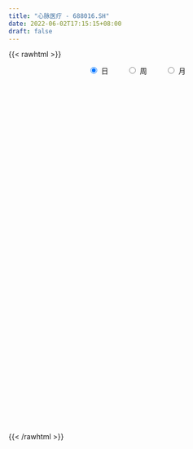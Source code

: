 ```yaml
---
title: "心脉医疗 - 688016.SH"
date: 2022-06-02T17:15:15+08:00
draft: false
---
```

{{< rawhtml >}}
    <div style="text-align: center">
        <label style="padding: 1rem;"><input style="margin-right: .5rem" type="radio" name="period" value="D" checked onclick="period_change(this)">日</label>
        <label style="padding: 1rem;"><input style="margin-right: .5rem" type="radio" name="period" value="W" onclick="period_change(this)">周</label>
        <label style="padding: 1rem;"><input style="margin-right: .5rem" type="radio" name="period" value="M" onclick="period_change(this)">月</label>
    </div>
    <div id="chart" style="height: 700px;"></div> 
    <script type="text/javascript">
        const D_v = [8760.82,4528.48,5402.95,3782.76,4784.54,5236.85,14113.38,7230.65,6962.69,7302.25,4247.15,5384.2,5511.4,6447.13,5912.61,6446.05,5943.17,5806.15,5737.81,6517.19,6249.78,4803.1,4940.03,5582.65,5761.1,6183.16,4461.94,4150.52,7284.42,9780.68,11349.94,10408.23,11178.74,7143.56,13913.09,9419.6,9902.52,12603.44,18684.34,23220.74,26606.02,14021.86,15874.11,10748.03,13997.74,10950.62,11956.73,13231.88,16168.79,13206.19,10862.53,14387.03,11099.58,15947.3,15590.33,9842.41,7682.02,13362.32,11347.35,6869.96,8339.22,5198.66,8567.74,19064.76,15232.59,8083.78,6458.83,9111.42,9089.61,9826.95,6828.49,9633.63,14352.14,12695.66,8369.38,9682.53,8811.73,9701.59,5779.4,7404.83,15614.33,22190.25,11845.61,13471.63,27013.76,15845.67,12345.89,18339.73,12344.72,9328.94,12881.01,10982.95,7200.27,8232.71,8548.94,6186.55,13188.75,11244.25,5837.94,6544.46,6258.29,7216.74,5445.68,7945.94,11556.99,8115.01,13140.55,10323.18,14399.52,19410.5,18692.55,11111.78,11075.88,11697.52,9155.74,14969.04,15772.38,9481.65,12365.91,8290.55,7384.32,7551.98,7440.71,7289.06,10730.82,7722.66,4164.69,9430.42,4921.23,8618.84,6676.59,4419.12,11017.44,5549.47,6640.16,10085.49,5671.04,8604.18,3652.8,5528.3,4327.03,3690.93,6690.1,3074.55,3038.62,6187.27,5384.95,9067.39,3958.77,5388.94,4539.79,6988.36,6818.37,4581.69,5158.86,5074.14,5655.13,16103.38,11516.85,18062.63,10608.66,7963.84,10525.46,5404.67,10103.29,8492.36,5952.75,16210.47,10048.43,9413.12,7674.71,6583.95,5481.81,6408.89,6736.61,5113.65,5112.76,7944.87,3605.15,4117.18,3620.26,4294.87,2987.15,4423.39,5941.22,15718.31,13608.52,5058.93,4341.94,5069.71,8297.16,5437.98,5805.8,4889.08,5445.48,4380.49,3612.9,4511.99,12175.19,9129.22,5952.61,9867.7,4801.21,8793.95,4364.47,5651.9,3639.12,2550.95,5042.48,5731.53,4119.04,3240.86,3948.28,4420.31,4236.91,2926.14,3120.2,4127.83,3383.62,3835.43,2721.55,3262.71,5344.03,3821.14,6818.83,5321.2,7570.76,4529.79,7068.71,8357.25,5630.69,6680.63,5123.83,6714.04,5010.93,3893.12,3307.2,3213.94,2994.87,3175.49,3744.7,4511.87,4382.75,3484.23,4438.4,3383.64,5096.85,10677.19,11846.74,10445.14]
const D_histogram = [0.0,0.142951567,-0.3668584768,-0.431806876,-0.7272679309,-0.3619155571,2.505915458,3.02861963,2.0969176539,1.3321684689,0.7212405495,-0.827371815,-1.9623038747,-2.1389958771,-2.9696390416,-3.0806973349,-3.8217251377,-2.9087273007,-1.7175600551,0.4777719785,2.8238388451,4.3206491926,4.6250428339,6.4797938749,8.7526627898,8.8593636532,9.338190562,8.7224156542,6.1763955217,6.0601067413,2.4799562106,0.8412792404,-1.5489110741,-3.3125552493,-4.6677286334,-5.6954121394,-6.01255012,-6.5898208797,-7.8541103652,-7.6479437391,-9.1025827152,-8.6855459339,-9.3023449743,-9.270428637,-9.0702773556,-8.6243109004,-8.2149797608,-6.5281884464,-6.6337765364,-5.6787196888,-4.5031505448,-4.1890607358,-3.3260975867,-3.7183866001,-2.140198829,-0.9345170502,-0.297804643,1.294228202,1.6895935525,1.8687388286,1.5164434196,1.4829631959,1.1122550701,-0.1230083636,0.4482726078,1.2210623574,1.7526662093,1.2039608267,0.6978565233,0.129798577,-0.0213060191,-0.2592051837,-1.0700447936,-0.9671961224,-0.0472398637,0.0923011984,0.0950994121,0.7712566193,1.1411137714,1.01428638,2.1472071235,1.043652318,0.1037153638,0.3951624407,2.9610987788,3.9982987347,4.3182419319,4.8531536896,4.7529890485,4.1368695083,4.1825990454,3.7933066289,3.2069301821,2.5070531536,1.8359338653,1.1085369436,0.0470665017,-1.025306423,-1.5213791747,-1.7729081087,-1.6497188125,-1.3237172581,-0.8623332479,-0.862896414,-1.2818290941,-1.354811542,-1.0942789546,-1.2102280445,-0.7600583972,0.0186099604,1.2341766957,2.0182330999,2.2302168626,2.8785634292,2.7968569738,3.7366839895,4.8473805191,5.1394689931,5.6317290473,5.5764642565,4.9627158043,4.5054357093,3.588761437,2.9919990691,3.3643291436,2.8548187641,2.2907848407,1.2389287425,0.4320473759,-0.6298897737,-1.797139507,-2.4424452566,-3.1896334609,-3.7634261389,-3.8637728284,-3.1702063704,-2.9003338304,-2.0681879276,-1.5351781914,-1.4604396609,-1.0602381747,-1.0100357383,-1.6524244336,-1.7482494749,-1.6373571822,-1.9631279065,-2.1077168077,-1.3082185,-0.6700336057,-0.1310610366,0.3324501139,0.6936134655,0.3140679505,-0.0855333125,-0.398066697,-0.825722586,-0.7543172346,-1.7333646803,-1.2912453185,-0.4029872171,-0.0886750888,-0.2090880807,-0.8128077874,-1.1645639284,-1.7935965692,-2.6104119795,-2.755872621,-3.4022015729,-3.6175584859,-3.7289653631,-3.4520016799,-2.6766135156,-2.0917907803,-1.0370982447,-0.2290305181,0.1082033631,0.1847332211,0.9441154409,1.4513597529,1.558157561,1.718158114,1.7594409097,1.5197520166,1.7493186862,1.9295997207,3.2834200985,3.6082764435,3.7224317483,3.4539299822,3.3110827259,3.5724050295,3.0511491243,1.9416965907,0.856817593,0.6935867361,0.7895329997,0.0602198015,-0.7302497917,-1.8726896598,-1.5678429616,-1.0792009935,0.3387723363,1.1836948753,2.440592615,3.1854537495,2.8393808072,2.2436746472,1.8781871359,2.2290031097,1.7206639561,1.2262358602,0.8344884507,-0.067132712,-1.0609495731,-2.1869489521,-2.6055415111,-3.1546638801,-3.3507633872,-3.5144473068,-3.1459979751,-2.8645952359,-2.8265782079,-3.0579147616,-3.067561468,-3.5651075619,-3.722240354,-3.5044216873,-3.2349876507,-2.1390414055,-0.5693330289,0.3439437271,0.764575458,1.393807788,2.1584680686,2.7045460858,3.1841296006,3.1646121727,3.0615654671,2.857363109,2.7362638543,2.8141443659,2.6960910646,2.032800923,1.523135263,0.8113634088,0.4270221776,0.2332592882,1.1232851879,2.1724177224,3.0615772852]
const D_fast = [0.0,0.1786894587,-0.4228352043,-0.5957353225,-1.0730133601,-0.7981398756,2.6961700041,3.9760290835,3.5685565209,3.1368494531,2.7062316711,0.9507763528,-0.6747316755,-1.3861726473,-2.9592255722,-3.8404581991,-5.5369172864,-5.3511012745,-4.5893240427,-2.2745490145,0.7774775633,3.3544502091,4.8151045588,8.2898040685,12.7508386808,15.0723804576,17.8857550069,19.4505840126,18.4486627606,19.8474006656,16.8872391875,15.4588820273,12.6814639443,10.0896809568,7.5675754143,5.1160388735,3.2957633629,1.0710373833,-2.1567796935,-3.8625990021,-7.592883657,-9.3472333592,-12.2896186432,-14.5753094651,-16.6427275226,-18.3528387925,-19.9972525932,-19.9425083904,-21.7065406145,-22.1711636891,-22.1213821813,-22.8545575563,-22.8231188038,-24.1450044673,-23.1018664034,-22.1298138872,-21.5675526408,-19.6519627452,-18.8341990066,-18.1878690233,-18.1610535774,-17.8237930021,-17.9164373605,-19.182452885,-18.4991037616,-17.4210484227,-16.4512780184,-16.6989931944,-17.030633367,-17.5662416691,-17.7226727699,-18.0253732304,-19.1037240387,-19.2426743981,-18.3345281053,-18.1719117436,-18.1453386769,-17.2763673149,-16.62123172,-16.4944875163,-14.8247649919,-15.6674067179,-16.5814148312,-16.1911771442,-12.8849661113,-10.8481914718,-9.4486877916,-7.7004876115,-6.6124049904,-6.1943071536,-5.1029278551,-4.5438936144,-4.3285375156,-4.4016512558,-4.6137870777,-5.0640497636,-6.11375358,-7.4424531104,-8.3188706558,-9.0136266169,-9.3028670239,-9.3077947841,-9.0619940858,-9.2782813554,-10.0176713091,-10.4293566424,-10.4423937937,-10.8608998947,-10.6007448467,-9.817423999,-8.2933130898,-7.0046984106,-6.2351604322,-4.8671730083,-4.2496652203,-2.3756672072,-0.0531255479,1.5238301744,3.4240224904,4.7628737637,5.3898042626,6.058883095,6.0393991819,6.1906365813,7.4040489417,7.6082432532,7.6169055399,6.8747816274,6.1759121047,4.9565025117,3.3399679017,2.0840508379,0.5394542685,-0.9751949443,-2.041484841,-2.1404699755,-2.5956808931,-2.2805819723,-2.1313667839,-2.4217381687,-2.286596226,-2.4889027242,-3.544397528,-4.077284938,-4.3757319409,-5.1922846418,-5.8638027449,-5.3913590622,-4.9206825693,-4.4144752593,-3.8678515804,-3.3332848624,-3.6343133898,-4.0552979809,-4.4673480396,-5.1014345752,-5.2186085324,-6.6309971481,-6.511689116,-5.7241778189,-5.4320344628,-5.6047194748,-6.4116411284,-7.0545382515,-8.1319700346,-9.6013884397,-10.4358172365,-11.9326965817,-13.0524431161,-14.0960913341,-14.6821280709,-14.5758932855,-14.5140182453,-13.7186002708,-12.9677901737,-12.6035054518,-12.4807922885,-11.4853812085,-10.6152969583,-10.1189597599,-9.5294196784,-9.0482766553,-8.9080275442,-8.2411312031,-7.5784502384,-5.403774836,-4.1768493801,-3.1320861383,-2.5371054088,-1.8521819836,-0.6977584227,-0.4562270468,-1.0802554327,-1.9509300321,-1.9407642051,-1.6474346915,-2.3616929394,-3.3347249804,-4.9453372635,-5.0324513057,-4.813609586,-3.3109431721,-2.1700969142,-0.3030510209,1.2381735511,1.6019458106,1.5671583123,1.6712175851,2.5792843363,2.5011111717,2.3132420408,2.130116744,1.2117124033,-0.0473418511,-1.7200784681,-2.7900564049,-4.1278447438,-5.1616350978,-6.2039308441,-6.6219810061,-7.056727076,-7.7253545999,-8.7211698441,-9.4977069175,-10.8865299018,-11.9742227824,-12.6325095375,-13.1718224136,-12.6106365198,-11.1832614004,-10.1839987126,-9.5722231172,-8.5945388403,-7.2902615425,-6.0680470038,-4.7924310889,-4.0207954736,-3.3584508124,-2.8483123933,-2.2853456845,-1.5039290814,-0.9479596165,-1.1030495273,-1.2319313717,-1.7408623737,-2.0184480604,-2.1538961277,-0.9830489312,0.6091880341,2.2637419181]
const D_slow = [0.0,0.0357378917,-0.0559767275,-0.1639284465,-0.3457454292,-0.4362243185,0.190254546,0.9474094535,1.471638867,1.8046809842,1.9849911216,1.7781481678,1.2875721992,0.7528232299,0.0104134695,-0.7597608642,-1.7151921487,-2.4423739738,-2.8717639876,-2.752320993,-2.0463612817,-0.9661989836,0.1900617249,1.8100101936,3.9981758911,6.2130168044,8.5475644449,10.7281683584,12.2722672389,13.7872939242,14.4072829769,14.617602787,14.2303750184,13.4022362061,12.2353040477,10.8114510129,9.3083134829,7.660858263,5.6973306717,3.7853447369,1.5096990581,-0.6616874253,-2.9872736689,-5.3048808282,-7.5724501671,-9.7285278921,-11.7822728324,-13.414319944,-15.0727640781,-16.4924440003,-17.6182316365,-18.6654968204,-19.4970212171,-20.4266178671,-20.9616675744,-21.195296837,-21.2697479977,-20.9461909472,-20.5237925591,-20.0566078519,-19.677496997,-19.306756198,-19.0286924305,-19.0594445214,-18.9473763695,-18.6421107801,-18.2039442278,-17.9029540211,-17.7284898903,-17.696040246,-17.7013667508,-17.7661680467,-18.0336792451,-18.2754782757,-18.2872882416,-18.264212942,-18.240438089,-18.0476239342,-17.7623454913,-17.5087738963,-16.9719721154,-16.7110590359,-16.685130195,-16.5863395848,-15.8460648901,-14.8464902065,-13.7669297235,-12.5536413011,-11.365394039,-10.3311766619,-9.2855269005,-8.3372002433,-7.5354676978,-6.9087044094,-6.449720943,-6.1725867071,-6.1608200817,-6.4171466875,-6.7974914811,-7.2407185083,-7.6531482114,-7.9840775259,-8.1996608379,-8.4153849414,-8.7358422149,-9.0745451004,-9.3481148391,-9.6506718502,-9.8406864495,-9.8360339594,-9.5274897855,-9.0229315105,-8.4653772949,-7.7457364375,-7.0465221941,-6.1123511967,-4.9005060669,-3.6156388187,-2.2077065569,-0.8135904927,0.4270884583,1.5534473857,2.4506377449,3.1986375122,4.0397197981,4.7534244891,5.3261206993,5.6358528849,5.7438647289,5.5863922854,5.1371074087,4.5264960945,3.7290877293,2.7882311946,1.8222879875,1.0297363949,0.3046529373,-0.2123940446,-0.5961885925,-0.9612985077,-1.2263580514,-1.4788669859,-1.8919730944,-2.3290354631,-2.7383747586,-3.2291567353,-3.7560859372,-4.0831405622,-4.2506489636,-4.2834142228,-4.2003016943,-4.0268983279,-3.9483813403,-3.9697646684,-4.0692813426,-4.2757119892,-4.4642912978,-4.8976324679,-5.2204437975,-5.3211906018,-5.343359374,-5.3956313941,-5.598833341,-5.8899743231,-6.3383734654,-6.9909764603,-7.6799446155,-8.5304950087,-9.4348846302,-10.367125971,-11.230126391,-11.8992797699,-12.422227465,-12.6815020261,-12.7387596556,-12.7117088149,-12.6655255096,-12.4294966494,-12.0666567112,-11.6771173209,-11.2475777924,-10.807717565,-10.4277795608,-9.9904498893,-9.5080499591,-8.6871949345,-7.7851258236,-6.8545178866,-5.991035391,-5.1632647095,-4.2701634522,-3.5073761711,-3.0219520234,-2.8077476252,-2.6343509411,-2.4369676912,-2.4219127409,-2.6044751888,-3.0726476037,-3.4646083441,-3.7344085925,-3.6497155084,-3.3537917896,-2.7436436358,-1.9472801985,-1.2374349966,-0.6765163349,-0.2069695509,0.3502812266,0.7804472156,1.0870061806,1.2956282933,1.2788451153,1.013607722,0.466870484,-0.1845148938,-0.9731808638,-1.8108717106,-2.6894835373,-3.4759830311,-4.1921318401,-4.898776392,-5.6632550824,-6.4301454494,-7.3214223399,-8.2519824284,-9.1280878502,-9.9368347629,-10.4715951143,-10.6139283715,-10.5279424397,-10.3367985752,-9.9883466282,-9.4487296111,-8.7725930896,-7.9765606895,-7.1854076463,-6.4200162795,-5.7056755023,-5.0216095387,-4.3180734473,-3.6440506811,-3.1358504503,-2.7550666346,-2.5522257824,-2.445470238,-2.387155416,-2.106334119,-1.5632296884,-0.7978353671]
const D_data = [['2021-05-24', 360.01, 373.75, 345.21, 376.33],['2021-05-25', 370.8, 375.99, 368.07, 376.75],['2021-05-26', 375.94, 366.72, 359.23, 375.94],['2021-05-27', 368.72, 370.4, 361.61, 373.82],['2021-05-28', 370.08, 366.03, 360.56, 376.7],['2021-05-31', 366.03, 374.01, 365.3, 376.5],['2021-06-01', 375.99, 415.0, 374.0, 420.39],['2021-06-02', 418.0, 397.11, 396.0, 418.0],['2021-06-03', 396.34, 380.0, 375.0, 399.46],['2021-06-04', 380.0, 379.1, 377.0, 387.45],['2021-06-07', 383.55, 378.39, 367.98, 383.8],['2021-06-08', 378.0, 361.0, 354.02, 379.89],['2021-06-09', 360.0, 358.0, 352.2, 363.33],['2021-06-10', 359.33, 364.95, 350.0, 366.03],['2021-06-11', 364.0, 352.02, 351.18, 366.85],['2021-06-15', 351.01, 356.0, 344.3, 364.36],['2021-06-16', 353.61, 342.84, 340.8, 359.99],['2021-06-17', 342.68, 361.04, 341.0, 364.88],['2021-06-18', 361.54, 368.0, 357.01, 383.01],['2021-06-21', 364.01, 388.88, 363.39, 392.25],['2021-06-22', 385.6, 404.08, 385.6, 408.3],['2021-06-23', 404.59, 406.52, 400.07, 418.02],['2021-06-24', 407.51, 400.0, 393.03, 414.98],['2021-06-25', 399.75, 429.9, 399.75, 433.33],['2021-06-28', 423.9, 452.88, 423.83, 456.01],['2021-06-29', 452.88, 439.99, 435.01, 454.34],['2021-06-30', 446.79, 454.61, 435.0, 458.77],['2021-07-01', 458.88, 449.15, 447.0, 468.2],['2021-07-02', 442.0, 424.0, 422.79, 450.89],['2021-07-05', 423.11, 454.01, 423.11, 480.0],['2021-07-06', 453.1, 406.0, 397.5, 458.0],['2021-07-07', 406.0, 419.58, 403.01, 432.67],['2021-07-08', 416.01, 401.0, 395.04, 432.18],['2021-07-09', 398.14, 397.6, 390.03, 408.88],['2021-07-12', 396.0, 392.88, 384.7, 408.32],['2021-07-13', 395.15, 388.0, 382.03, 406.68],['2021-07-14', 388.0, 389.99, 381.32, 397.01],['2021-07-15', 388.88, 380.45, 373.3, 389.99],['2021-07-16', 381.0, 361.99, 348.0, 384.0],['2021-07-19', 351.75, 372.0, 335.88, 375.0],['2021-07-20', 369.0, 341.44, 330.75, 369.0],['2021-07-21', 335.0, 355.0, 334.5, 362.8],['2021-07-22', 354.62, 334.01, 329.0, 356.0],['2021-07-23', 332.13, 332.5, 330.15, 340.97],['2021-07-26', 331.29, 326.95, 313.01, 342.0],['2021-07-27', 325.62, 323.44, 323.22, 340.85],['2021-07-28', 322.51, 317.0, 303.66, 328.77],['2021-07-29', 328.0, 330.98, 313.5, 335.0],['2021-07-30', 327.6, 305.48, 296.99, 327.6],['2021-08-02', 302.87, 313.88, 302.87, 318.39],['2021-08-03', 312.1, 315.9, 299.65, 322.03],['2021-08-04', 313.83, 303.06, 302.0, 318.96],['2021-08-05', 300.0, 307.39, 296.0, 313.0],['2021-08-06', 305.12, 287.25, 284.0, 307.54],['2021-08-09', 287.52, 309.86, 285.55, 312.5],['2021-08-10', 310.0, 308.5, 298.0, 314.64],['2021-08-11', 308.51, 302.84, 301.18, 312.0],['2021-08-12', 305.0, 318.25, 302.85, 322.55],['2021-08-13', 315.01, 306.88, 301.19, 321.0],['2021-08-16', 306.88, 304.26, 300.5, 311.97],['2021-08-17', 303.5, 295.65, 293.23, 310.99],['2021-08-18', 297.19, 297.02, 295.02, 304.98],['2021-08-19', 297.7, 290.0, 286.6, 299.88],['2021-08-20', 286.0, 272.48, 266.66, 288.0],['2021-08-23', 271.02, 290.74, 270.0, 294.88],['2021-08-24', 291.52, 294.9, 285.02, 300.99],['2021-08-25', 299.0, 293.98, 287.01, 299.54],['2021-08-26', 296.12, 279.0, 277.88, 299.47],['2021-08-27', 280.56, 274.89, 272.2, 289.29],['2021-08-30', 274.47, 269.0, 266.64, 281.8],['2021-08-31', 269.54, 269.79, 266.0, 274.98],['2021-09-01', 268.0, 265.0, 257.0, 269.2],['2021-09-02', 262.34, 251.88, 250.02, 268.0],['2021-09-03', 254.02, 258.0, 250.94, 265.99],['2021-09-06', 263.26, 268.0, 253.05, 271.5],['2021-09-07', 268.0, 258.5, 256.42, 268.55],['2021-09-08', 258.84, 254.64, 253.23, 263.99],['2021-09-09', 253.78, 262.68, 252.0, 268.8],['2021-09-10', 263.84, 259.89, 255.15, 264.0],['2021-09-13', 260.89, 252.67, 252.27, 263.0],['2021-09-14', 252.67, 270.0, 252.67, 273.8],['2021-09-15', 269.39, 240.92, 240.2, 269.39],['2021-09-16', 242.0, 235.5, 233.7, 242.3],['2021-09-17', 235.5, 247.0, 233.95, 251.8],['2021-09-22', 253.0, 282.3, 253.0, 287.0],['2021-09-23', 285.57, 273.52, 267.0, 286.9],['2021-09-24', 273.51, 269.51, 263.5, 273.52],['2021-09-27', 269.51, 276.33, 267.01, 282.0],['2021-09-28', 276.95, 271.7, 265.3, 278.71],['2021-09-29', 271.0, 265.31, 262.01, 273.99],['2021-09-30', 262.98, 274.0, 262.98, 282.63],['2021-10-08', 280.01, 269.56, 268.73, 280.01],['2021-10-11', 270.99, 266.12, 265.6, 274.88],['2021-10-12', 265.0, 262.47, 262.05, 273.83],['2021-10-13', 265.18, 259.9, 253.46, 265.18],['2021-10-14', 259.95, 255.68, 252.52, 262.26],['2021-10-15', 255.0, 246.22, 240.58, 259.49],['2021-10-18', 244.03, 239.0, 235.68, 247.2],['2021-10-19', 239.0, 240.0, 237.01, 243.59],['2021-10-20', 240.02, 238.71, 236.27, 246.64],['2021-10-21', 240.98, 240.62, 238.02, 243.5],['2021-10-22', 240.01, 242.07, 240.01, 246.66],['2021-10-25', 241.26, 243.87, 237.47, 245.65],['2021-10-26', 242.48, 237.45, 236.0, 244.79],['2021-10-27', 239.95, 228.98, 224.26, 239.95],['2021-10-28', 226.01, 229.65, 226.01, 238.32],['2021-10-29', 236.0, 232.04, 225.0, 238.94],['2021-11-01', 232.11, 225.43, 222.26, 234.58],['2021-11-02', 226.88, 231.25, 221.54, 239.3],['2021-11-03', 232.0, 237.0, 224.18, 237.98],['2021-11-04', 236.76, 247.01, 236.03, 255.89],['2021-11-05', 247.02, 247.01, 242.61, 249.88],['2021-11-08', 246.0, 243.0, 237.26, 248.02],['2021-11-09', 243.2, 251.7, 240.23, 254.38],['2021-11-10', 252.26, 245.31, 242.1, 253.52],['2021-11-11', 245.31, 262.13, 243.77, 265.0],['2021-11-12', 261.0, 272.5, 258.88, 275.87],['2021-11-15', 272.9, 269.45, 266.5, 274.7],['2021-11-16', 269.45, 278.0, 266.0, 282.99],['2021-11-17', 276.97, 276.61, 273.18, 282.96],['2021-11-18', 275.0, 272.0, 263.1, 277.3],['2021-11-19', 269.95, 275.0, 269.9, 280.96],['2021-11-22', 274.01, 269.05, 266.27, 275.5],['2021-11-23', 267.18, 272.0, 266.61, 278.0],['2021-11-24', 271.96, 286.61, 271.25, 292.0],['2021-11-25', 286.6, 278.31, 277.3, 290.85],['2021-11-26', 279.98, 277.5, 275.01, 284.0],['2021-11-29', 277.28, 269.2, 265.16, 278.9],['2021-11-30', 270.86, 268.71, 266.06, 272.88],['2021-12-01', 269.71, 261.17, 261.06, 269.71],['2021-12-02', 262.1, 253.59, 253.03, 263.62],['2021-12-03', 254.95, 254.2, 251.79, 258.42],['2021-12-06', 252.02, 247.47, 243.5, 255.5],['2021-12-07', 248.23, 243.73, 241.96, 250.97],['2021-12-08', 244.4, 245.1, 240.0, 246.99],['2021-12-09', 245.11, 254.04, 245.0, 256.0],['2021-12-10', 252.01, 249.0, 248.53, 257.0],['2021-12-13', 250.69, 257.05, 248.81, 261.66],['2021-12-14', 257.1, 255.5, 254.11, 259.8],['2021-12-15', 254.66, 250.09, 249.02, 257.51],['2021-12-16', 249.56, 254.29, 248.61, 254.47],['2021-12-17', 256.0, 250.1, 249.04, 256.2],['2021-12-20', 250.0, 238.5, 237.01, 253.76],['2021-12-21', 239.4, 241.68, 237.06, 242.8],['2021-12-22', 241.6, 242.59, 241.37, 245.65],['2021-12-23', 242.55, 234.66, 232.6, 243.95],['2021-12-24', 235.5, 233.52, 230.13, 237.97],['2021-12-27', 231.0, 245.2, 231.0, 250.5],['2021-12-28', 248.11, 245.69, 244.02, 252.78],['2021-12-29', 245.34, 246.71, 243.43, 252.0],['2021-12-30', 248.46, 247.96, 242.68, 248.5],['2021-12-31', 247.52, 248.74, 244.65, 249.9],['2022-01-04', 249.89, 239.24, 236.21, 249.89],['2022-01-05', 239.49, 236.4, 234.56, 240.49],['2022-01-06', 236.53, 234.79, 230.33, 237.5],['2022-01-07', 235.99, 230.25, 229.05, 237.01],['2022-01-10', 230.18, 234.28, 222.5, 235.08],['2022-01-11', 233.15, 216.98, 212.5, 234.0],['2022-01-12', 220.88, 231.4, 220.0, 233.3],['2022-01-13', 229.27, 239.17, 229.27, 248.99],['2022-01-14', 243.0, 234.28, 230.11, 243.0],['2022-01-17', 235.0, 228.47, 226.6, 236.41],['2022-01-18', 230.0, 219.25, 218.02, 230.79],['2022-01-19', 217.99, 218.2, 217.31, 221.99],['2022-01-20', 217.89, 210.0, 209.51, 218.98],['2022-01-21', 211.0, 201.0, 200.0, 211.01],['2022-01-24', 201.98, 203.6, 197.89, 206.38],['2022-01-25', 204.21, 191.54, 190.58, 205.57],['2022-01-26', 194.0, 190.5, 186.3, 194.85],['2022-01-27', 190.5, 186.55, 186.37, 194.98],['2022-01-28', 192.0, 187.44, 186.09, 192.88],['2022-02-07', 190.01, 192.43, 188.88, 197.0],['2022-02-08', 191.56, 190.08, 187.02, 195.0],['2022-02-09', 190.5, 197.37, 188.68, 197.5],['2022-02-10', 197.28, 197.01, 192.32, 198.47],['2022-02-11', 195.01, 192.35, 190.21, 196.43],['2022-02-14', 190.06, 188.51, 187.0, 192.59],['2022-02-15', 188.45, 198.0, 186.44, 201.52],['2022-02-16', 198.66, 197.49, 194.74, 198.88],['2022-02-17', 198.78, 193.65, 193.44, 198.78],['2022-02-18', 190.69, 194.72, 190.69, 196.15],['2022-02-21', 195.9, 193.6, 192.16, 196.98],['2022-02-22', 192.98, 189.34, 188.02, 192.98],['2022-02-23', 189.54, 195.05, 189.01, 195.71],['2022-02-24', 195.0, 195.63, 192.28, 198.98],['2022-02-25', 199.0, 215.3, 199.0, 218.02],['2022-02-28', 215.48, 208.55, 206.94, 218.8],['2022-03-01', 209.71, 209.0, 207.0, 211.99],['2022-03-02', 208.47, 205.75, 201.35, 208.47],['2022-03-03', 206.0, 208.13, 205.75, 209.9],['2022-03-04', 207.95, 215.61, 201.5, 218.0],['2022-03-07', 216.0, 207.2, 206.0, 216.0],['2022-03-08', 208.85, 196.94, 196.25, 208.92],['2022-03-09', 197.06, 192.0, 186.51, 199.31],['2022-03-10', 198.44, 200.4, 197.99, 203.39],['2022-03-11', 196.61, 203.7, 195.0, 204.55],['2022-03-14', 203.48, 191.63, 191.63, 203.51],['2022-03-15', 190.0, 186.11, 186.11, 192.65],['2022-03-16', 187.0, 175.0, 165.98, 191.76],['2022-03-17', 176.99, 189.02, 176.98, 194.99],['2022-03-18', 189.02, 191.9, 186.63, 192.77],['2022-03-21', 191.0, 207.9, 190.85, 208.6],['2022-03-22', 207.04, 206.97, 203.0, 210.95],['2022-03-23', 205.99, 218.86, 202.41, 221.99],['2022-03-24', 218.0, 219.8, 214.55, 220.99],['2022-03-25', 221.99, 209.4, 209.31, 221.99],['2022-03-28', 209.26, 205.62, 205.02, 210.66],['2022-03-29', 205.84, 207.49, 203.68, 212.59],['2022-03-30', 208.0, 218.09, 208.0, 219.9],['2022-03-31', 218.1, 208.56, 206.0, 219.88],['2022-04-01', 207.06, 207.33, 202.12, 210.0],['2022-04-06', 207.0, 207.21, 202.23, 208.0],['2022-04-07', 206.4, 197.8, 197.0, 208.85],['2022-04-08', 198.39, 191.21, 190.09, 200.96],['2022-04-11', 191.15, 182.6, 181.0, 191.15],['2022-04-12', 181.24, 185.37, 179.0, 185.9],['2022-04-13', 183.3, 178.71, 178.71, 184.95],['2022-04-14', 179.7, 178.3, 176.04, 182.74],['2022-04-15', 177.0, 174.65, 172.5, 178.3],['2022-04-18', 175.99, 178.76, 171.01, 181.56],['2022-04-19', 178.5, 176.47, 175.02, 181.48],['2022-04-20', 175.01, 171.35, 170.5, 178.0],['2022-04-21', 170.0, 164.33, 164.03, 173.8],['2022-04-22', 164.33, 163.13, 161.5, 167.32],['2022-04-25', 159.0, 151.99, 150.2, 161.0],['2022-04-26', 151.69, 150.44, 149.02, 157.11],['2022-04-27', 151.0, 151.16, 142.5, 151.98],['2022-04-28', 151.48, 149.06, 145.96, 151.78],['2022-04-29', 147.66, 159.51, 147.66, 161.0],['2022-05-05', 163.0, 170.09, 162.01, 173.35],['2022-05-06', 165.21, 167.0, 163.0, 171.39],['2022-05-09', 167.89, 163.4, 161.03, 170.0],['2022-05-10', 162.0, 168.28, 160.06, 170.99],['2022-05-11', 167.44, 173.8, 166.56, 179.7],['2022-05-12', 173.02, 175.27, 173.02, 179.79],['2022-05-13', 177.09, 178.39, 174.0, 179.8],['2022-05-16', 179.84, 174.85, 174.62, 180.69],['2022-05-17', 175.0, 175.0, 171.5, 176.28],['2022-05-18', 174.74, 174.41, 173.33, 178.98],['2022-05-19', 170.0, 176.05, 169.81, 176.41],['2022-05-20', 175.73, 179.99, 175.73, 183.58],['2022-05-23', 179.23, 179.07, 177.2, 181.99],['2022-05-24', 178.2, 171.53, 171.4, 180.65],['2022-05-25', 171.54, 171.28, 170.09, 173.86],['2022-05-26', 171.28, 165.99, 165.12, 171.28],['2022-05-27', 167.5, 167.26, 166.68, 170.4],['2022-05-30', 166.55, 168.0, 161.36, 169.0],['2022-05-31', 166.45, 183.7, 166.45, 184.45],['2022-06-01', 183.77, 192.02, 182.53, 194.0],['2022-06-02', 190.5, 197.21, 187.38, 200.79]]
const W_v = [327978.74,285604.55,205781.64,110446.79,85366.52,88815.82,92538.25,40185.16,46474.55,43409.79,9265.39,23025.92,58651.77,73695.54,46054.75,38651.21,34853.62,44441.68,19811.01,22165.26,30858.52,30217.94,37169.85,20883.69,30008.24,51701.81,45503.7,49616.75,38958.44,54756.34,41168.8,28564.71,27303.7,23434.78,16242.31,15913.6,18459.74,18773.83,14384.98,37352.26,23537.0,34863.75,41203.8,35258.7,25592.68,23221.09,26939.34,22123.11,42876.31,42338.61,53551.19,47169.01,51982.02,44480.71,28073.53,28196.43,31246.06,27725.87,26752.41,33277.64,33059.82,18821.07,7246.4,36486.33,38323.79,27425.78,55385.96,38836.84,23846.05,48881.89,32143.03,36791.14,44875.52,23196.37,22948.27,50820.39,49872.19,28269.32,33529.42,33536.06,17607.73,23495.42,35663.75,33428.61,28104.05,16884.72,16194.66,22640.1,19587.9,22597.23,58882.17,44054.57,12235.57,25147.16,30679.07,27259.55,40845.82,27502.49,23933.18,28092.75,27841.14,49861.15,64522.99,90470.76,66305.76,65502.63,57824.43,48040.34,47976.23,53336.87,42344.63,70526.65,55205.32,52894.4,10982.95,43357.22,37101.68,46204.17,73937.53,62670.56,45074.41,37347.94,34066.2,38963.6,25803.24,24375.49,29943.25,21633.06,61946.65,42489.62,49299.48,30324.91,24400.22,33364.94,36376.26,25958.83,35381.91,33479.23,21083.12,11609.45,17794.7,18984.86,31309.29,13987.94,27422.55,16436.2,20200.89,38065.92]
const W_histogram = [0.0,2.4965470085,2.5807710522,2.0750766014,0.2998854209,-0.1524159338,-0.3309621908,-0.8472858198,-1.2719081338,-1.7179182928,-2.3370236209,-2.3127209156,-1.4293162892,-1.3887514618,-1.6310018692,-1.1629877258,-0.8792210722,-0.7850737271,-0.992249744,-0.9692870177,-0.7002404197,-0.0463157968,0.6027940255,0.9524704801,1.4002911968,2.8944697581,3.4107060531,4.028370806,3.7758775323,4.6220919746,3.777182993,3.5793777882,2.6183217127,0.9533385228,0.4460107596,-0.1410485817,0.0462675287,0.2642131802,0.5448509357,1.8354506497,3.5193957644,5.8998647577,6.2320908223,7.9624249309,8.1697951709,8.5175770928,10.3988442598,13.3078503516,13.5115646231,14.2296669438,9.9376967703,6.0244563549,4.6466250714,2.157548217,-0.5406256461,-3.410339231,-4.2918583356,-5.3307329278,-7.6154375156,-7.4812694098,-8.5306787544,-7.8428270281,-6.7837182492,-5.3200968646,-6.1883324107,-5.7992298509,-7.3619042708,-8.1729781289,-7.8525697504,-9.1384501646,-8.3434547232,-8.2394691511,-5.2022867996,-3.3853524092,-2.5579845781,-1.3647643923,2.1170714008,5.6813459343,5.2384432449,4.3367247885,4.0603931443,2.938105051,1.1903047017,0.90774249,-1.6824398329,-2.403172349,-2.1373778747,-0.805374791,-0.0390317155,0.6690017047,3.8998637846,5.2535023654,4.7177195173,4.6404538042,6.4752310991,7.4223427947,8.3234283898,6.5671793416,5.9704505712,9.0486674135,9.9214424066,8.0352617854,3.9126232693,-1.014021762,-6.026398837,-10.2550613604,-11.3313231975,-13.797543931,-14.6251050081,-15.5805511785,-15.3320602266,-15.2502713213,-12.9833517868,-10.5860729916,-8.7785207894,-8.6214984855,-8.2629166069,-8.1532135511,-6.591229317,-3.5144806021,-1.1087529872,0.7528064576,0.5274942888,0.1598801071,0.1240316064,-0.8305723446,-0.2796977443,-0.9647520704,-0.9491783696,-2.8741546616,-4.6494845459,-5.0486438685,-4.714911538,-2.7664458228,-1.1953170531,-0.7201844194,-0.9482467795,0.2669160632,1.0734436224,0.6824822232,-0.4681825003,-1.7119866953,-2.4409051271,-2.0943144674,-0.8381221452,0.2994745211,0.3879133453,2.536978009]
const W_fast = [0.0,3.1206837607,3.8501005674,3.863175267,2.1629554417,1.6725501035,1.4112632989,0.6831182149,-0.0594811325,-0.9349708648,-2.1383320981,-2.6922096217,-2.1661340676,-2.4727571056,-3.1227579803,-2.9454907684,-2.8815293828,-2.9836504695,-3.4388889224,-3.6582479505,-3.5642614574,-2.9219157838,-2.1221074551,-1.5343133804,-0.7364198646,1.4813761363,2.8502889446,4.475046399,5.1665225083,7.1682599443,7.267646711,7.9646859531,7.6582103058,6.2315617467,5.8357366734,5.2134151866,5.4122981792,5.6962971257,6.1131476152,7.8626099916,10.4264040473,14.2818392301,16.1720880002,19.8930283415,22.1428473743,24.6200235694,29.1010018013,35.336970481,38.9185759083,43.194094965,41.3865489841,38.9794226574,38.7632476418,36.8135578416,33.9802275669,30.2579291743,28.3034454858,25.9318876617,21.743323695,20.0071744483,16.8250954151,15.5522403844,14.9154196009,15.0490167695,12.6336981206,11.5729932178,8.1698427301,5.3155243398,3.6727902807,0.1022973253,-1.1885709141,-3.1444526297,-1.4078419781,-0.43724569,-0.2493740035,0.6026550843,4.6137587276,9.5983697447,10.4650778664,10.6475406072,11.386307249,10.9985454185,9.5483212446,9.4926946554,6.4819023743,5.1603767709,4.8918267766,6.0224861625,6.7790713091,7.6543551555,11.8601831816,14.5271973538,15.1708443849,16.2536921229,19.7072771925,22.5099745868,25.4919172793,25.3774630666,26.273346939,31.6137306346,34.9668662294,35.0895010546,31.9450183557,26.7648678839,20.2458910997,13.4534632362,9.5443705997,3.6287638834,-0.8550734457,-5.7056574107,-9.2901815154,-13.0209604405,-13.9998788526,-14.2491183054,-14.6361963005,-16.634548618,-18.3416958911,-20.2702962231,-20.3561193183,-18.1579907539,-16.0294513858,-13.9796903266,-14.0731289232,-14.4007730781,-14.4056136772,-15.5678607144,-15.0869105502,-16.0131528939,-16.2348737855,-18.8783887428,-21.8160897637,-23.4774100533,-24.3224056073,-23.0655513478,-21.7932518414,-21.4981653125,-21.9632893675,-20.681397509,-19.6065090443,-19.8268498876,-21.0945602362,-22.766361105,-24.1055058186,-24.2824937758,-23.2358319898,-22.0233666933,-21.8379495328,-19.0546403668]
const W_slow = [0.0,0.6241367521,1.2693295152,1.7880986655,1.8630700208,1.8249660373,1.7422254896,1.5304040347,1.2124270012,0.782947428,0.1986915228,-0.3794887061,-0.7368177784,-1.0840056438,-1.4917561111,-1.7825030426,-2.0023083106,-2.1985767424,-2.4466391784,-2.6889609328,-2.8640210378,-2.875599987,-2.7249014806,-2.4867838606,-2.1367110614,-1.4130936218,-0.5604171085,0.446675593,1.390644976,2.5461679697,3.4904637179,4.385308165,5.0398885931,5.2782232238,5.3897259137,5.3544637683,5.3660306505,5.4320839455,5.5682966795,6.0271593419,6.907008283,8.3819744724,9.939997178,11.9306034107,13.9730522034,16.1024464766,18.7021575416,22.0291201294,25.4070112852,28.9644280212,31.4488522138,32.9549663025,34.1166225703,34.6560096246,34.5208532131,33.6682684053,32.5953038214,31.2626205895,29.3587612106,27.4884438581,25.3557741695,23.3950674125,21.6991378502,20.369113634,18.8220305314,17.3722230686,15.5317470009,13.4885024687,11.5253600311,9.24074749,7.1548838091,5.0950165214,3.7944448215,2.9481067192,2.3086105746,1.9674194766,2.4966873268,3.9170238104,5.2266346216,6.3108158187,7.3259141048,8.0604403675,8.3580165429,8.5849521654,8.1643422072,7.56354912,7.0292046513,6.8278609535,6.8181030246,6.9853534508,7.960319397,9.2736949883,10.4531248676,11.6132383187,13.2320460935,15.0876317921,17.1684888896,18.810283725,20.3028963678,22.5650632211,25.0454238228,27.0542392692,28.0323950865,27.778889646,26.2722899367,23.7085245966,20.8756937972,17.4263078145,13.7700315624,9.8748937678,6.0418787112,2.2293108808,-1.0165270659,-3.6630453138,-5.8576755111,-8.0130501325,-10.0787792842,-12.117082672,-13.7648900013,-14.6435101518,-14.9206983986,-14.7324967842,-14.600623212,-14.5606531852,-14.5296452836,-14.7372883698,-14.8072128058,-15.0484008234,-15.2856954158,-16.0042340812,-17.1666052177,-18.4287661849,-19.6074940693,-20.299105525,-20.5979347883,-20.7779808932,-21.015042588,-20.9483135722,-20.6799526666,-20.5093321108,-20.6263777359,-21.0543744097,-21.6646006915,-22.1881793084,-22.3977098447,-22.3228412144,-22.2258628781,-21.5916183758]
const W_data = [['2019-07-26', 142.0, 145.65, 101.0, 219.03],['2019-08-02', 148.8, 184.77, 147.0, 199.33],['2019-08-09', 183.02, 163.71, 160.0, 192.2],['2019-08-16', 163.62, 157.26, 149.58, 165.0],['2019-08-23', 157.0, 136.37, 135.35, 158.35],['2019-08-30', 135.25, 147.23, 135.25, 149.6],['2019-09-06', 147.0, 149.01, 144.58, 160.83],['2019-09-12', 149.02, 142.65, 142.02, 153.4],['2019-09-20', 142.0, 140.59, 138.36, 149.78],['2019-09-27', 140.5, 136.9, 135.38, 146.86],['2019-09-30', 136.9, 130.28, 128.0, 136.98],['2019-10-11', 130.13, 134.85, 128.3, 137.9],['2019-10-18', 135.02, 146.5, 132.36, 150.35],['2019-10-25', 146.0, 137.18, 137.18, 152.3],['2019-11-01', 138.02, 131.69, 128.65, 143.7],['2019-11-08', 132.23, 139.85, 132.23, 142.8],['2019-11-15', 139.0, 138.49, 131.38, 140.8],['2019-11-22', 139.43, 136.17, 134.0, 146.0],['2019-11-29', 136.0, 131.04, 130.57, 136.25],['2019-12-06', 131.05, 132.27, 126.88, 133.45],['2019-12-13', 132.99, 135.08, 132.05, 142.49],['2019-12-20', 135.6, 141.7, 135.4, 143.1],['2019-12-27', 141.6, 145.0, 139.6, 149.98],['2020-01-03', 144.9, 144.21, 139.73, 148.95],['2020-01-10', 143.48, 148.22, 142.1, 149.87],['2020-01-17', 147.9, 168.08, 146.73, 172.72],['2020-01-23', 165.0, 163.67, 153.01, 175.0],['2020-02-07', 146.0, 171.0, 134.0, 174.68],['2020-02-14', 173.0, 164.35, 160.88, 178.0],['2020-02-21', 162.35, 183.39, 162.35, 187.6],['2020-02-28', 182.01, 166.0, 162.13, 187.98],['2020-03-06', 166.28, 174.8, 166.28, 179.98],['2020-03-13', 171.9, 165.25, 148.1, 173.89],['2020-03-20', 168.76, 151.47, 144.44, 171.5],['2020-03-27', 149.99, 161.41, 146.31, 162.98],['2020-04-03', 157.7, 158.33, 150.29, 160.99],['2020-04-10', 161.0, 167.68, 154.95, 171.8],['2020-04-17', 166.99, 170.06, 165.01, 176.4],['2020-04-24', 170.02, 173.31, 167.23, 179.58],['2020-04-30', 188.99, 192.02, 180.6, 202.99],['2020-05-08', 191.1, 208.1, 191.1, 218.8],['2020-05-15', 208.0, 232.74, 204.18, 239.05],['2020-05-22', 233.22, 220.61, 213.09, 242.48],['2020-05-29', 220.5, 251.0, 218.01, 262.91],['2020-06-05', 253.8, 245.5, 243.01, 264.12],['2020-06-12', 246.0, 257.62, 240.03, 258.85],['2020-06-19', 262.14, 292.98, 253.53, 299.47],['2020-06-24', 297.0, 331.3, 291.3, 343.99],['2020-07-03', 330.0, 320.0, 302.8, 373.8],['2020-07-10', 319.0, 343.98, 312.0, 358.0],['2020-07-17', 341.73, 285.5, 279.05, 344.43],['2020-07-24', 288.92, 278.99, 273.74, 313.12],['2020-07-31', 280.0, 305.49, 265.05, 311.5],['2020-08-07', 306.56, 288.71, 281.2, 338.98],['2020-08-14', 283.42, 277.6, 267.12, 294.25],['2020-08-21', 277.06, 263.62, 262.01, 284.82],['2020-08-28', 261.99, 280.0, 256.0, 282.85],['2020-09-04', 280.0, 273.51, 267.11, 283.87],['2020-09-11', 270.31, 248.0, 235.78, 272.99],['2020-09-18', 252.92, 270.48, 252.1, 270.78],['2020-09-25', 270.0, 250.5, 250.18, 274.88],['2020-09-30', 252.0, 268.2, 246.97, 274.0],['2020-10-09', 273.99, 274.94, 269.0, 277.99],['2020-10-16', 275.98, 285.0, 269.13, 297.0],['2020-10-23', 283.56, 255.56, 250.8, 291.96],['2020-10-30', 255.05, 267.79, 245.33, 274.48],['2020-11-06', 268.8, 237.2, 226.07, 283.98],['2020-11-13', 232.0, 236.01, 221.0, 255.0],['2020-11-20', 255.99, 244.21, 233.0, 255.99],['2020-11-27', 244.21, 216.11, 197.5, 244.24],['2020-12-04', 216.11, 235.01, 211.05, 239.5],['2020-12-11', 234.2, 223.0, 217.0, 247.0],['2020-12-18', 225.0, 263.53, 222.01, 268.8],['2020-12-25', 265.0, 258.44, 249.32, 268.0],['2020-12-31', 257.97, 251.2, 244.3, 264.31],['2021-01-08', 251.94, 260.0, 249.15, 285.0],['2021-01-15', 256.51, 302.0, 253.84, 309.63],['2021-01-22', 300.0, 325.75, 290.1, 330.0],['2021-01-29', 326.8, 289.03, 285.0, 349.99],['2021-02-05', 287.78, 284.3, 271.45, 297.44],['2021-02-10', 284.11, 293.29, 275.2, 295.88],['2021-02-19', 295.0, 282.8, 257.35, 295.97],['2021-02-26', 278.57, 270.0, 263.86, 300.8],['2021-03-05', 272.6, 284.91, 269.98, 299.78],['2021-03-12', 285.0, 249.07, 237.1, 294.0],['2021-03-19', 248.0, 263.0, 235.0, 266.88],['2021-03-26', 262.45, 273.35, 255.21, 283.8],['2021-04-02', 277.77, 290.86, 270.88, 301.85],['2021-04-09', 294.0, 290.1, 281.28, 301.97],['2021-04-16', 290.99, 294.61, 285.02, 309.88],['2021-04-23', 293.19, 339.83, 293.19, 364.0],['2021-04-30', 339.85, 333.65, 319.0, 348.88],['2021-05-07', 328.91, 317.6, 316.0, 341.94],['2021-05-14', 323.0, 327.02, 312.73, 336.8],['2021-05-21', 327.21, 362.0, 326.99, 372.0],['2021-05-28', 360.01, 366.03, 345.21, 376.75],['2021-06-04', 366.03, 379.1, 365.3, 420.39],['2021-06-11', 383.55, 352.02, 350.0, 383.8],['2021-06-18', 351.01, 368.0, 340.8, 383.01],['2021-06-25', 364.01, 429.9, 363.39, 433.33],['2021-07-02', 423.9, 424.0, 422.79, 468.2],['2021-07-09', 423.11, 397.6, 390.03, 480.0],['2021-07-16', 396.0, 361.99, 348.0, 408.32],['2021-07-23', 351.75, 332.5, 329.0, 375.0],['2021-07-30', 331.29, 305.48, 296.99, 342.0],['2021-08-06', 302.87, 287.25, 284.0, 322.03],['2021-08-13', 287.52, 306.88, 285.55, 322.55],['2021-08-20', 306.88, 272.48, 266.66, 311.97],['2021-08-27', 271.02, 274.89, 270.0, 300.99],['2021-09-03', 274.47, 258.0, 250.02, 281.8],['2021-09-10', 263.26, 259.89, 252.0, 271.5],['2021-09-17', 260.89, 247.0, 233.7, 273.8],['2021-09-24', 253.0, 269.51, 253.0, 287.0],['2021-09-30', 269.51, 274.0, 262.01, 282.63],['2021-10-08', 280.01, 269.56, 268.73, 280.01],['2021-10-15', 270.99, 246.22, 240.58, 274.88],['2021-10-22', 244.03, 242.07, 235.68, 247.2],['2021-10-29', 241.26, 232.04, 224.26, 245.65],['2021-11-05', 232.11, 247.01, 221.54, 255.89],['2021-11-12', 246.0, 272.5, 237.26, 275.87],['2021-11-19', 272.9, 275.0, 263.1, 282.99],['2021-11-26', 274.01, 277.5, 266.27, 292.0],['2021-12-03', 277.28, 254.2, 251.79, 278.9],['2021-12-10', 252.02, 249.0, 240.0, 257.0],['2021-12-17', 250.69, 250.1, 248.61, 261.66],['2021-12-24', 250.0, 233.52, 230.13, 253.76],['2021-12-31', 231.0, 248.74, 231.0, 252.78],['2022-01-07', 249.89, 230.25, 229.05, 249.89],['2022-01-14', 230.18, 234.28, 212.5, 248.99],['2022-01-21', 235.0, 201.0, 200.0, 236.41],['2022-01-28', 201.98, 187.44, 186.09, 206.38],['2022-02-11', 190.01, 192.35, 187.02, 198.47],['2022-02-18', 190.06, 194.72, 186.44, 201.52],['2022-02-25', 195.9, 215.3, 188.02, 218.02],['2022-03-04', 215.48, 215.61, 201.35, 218.8],['2022-03-11', 216.0, 203.7, 186.51, 216.0],['2022-03-18', 203.48, 191.9, 165.98, 203.51],['2022-03-25', 191.0, 209.4, 190.85, 221.99],['2022-04-01', 209.26, 207.33, 202.12, 219.9],['2022-04-08', 207.0, 191.21, 190.09, 208.85],['2022-04-15', 191.15, 174.65, 172.5, 191.15],['2022-04-22', 175.99, 163.13, 161.5, 181.56],['2022-04-29', 159.0, 159.51, 142.5, 161.0],['2022-05-06', 163.0, 167.0, 162.01, 173.35],['2022-05-13', 167.89, 178.39, 160.06, 179.8],['2022-05-20', 179.84, 179.99, 169.81, 183.58],['2022-05-27', 179.23, 167.26, 165.12, 181.99],['2022-06-02', 166.55, 197.21, 161.36, 200.79]]
const M_v = [487480.4899999999,616513.5700000001,231873.14,196207.75,142977.75,130663.48,137845.53,184500.33,102671.98,97757.93,134863.25,110221.53,225571.83,140545.97,131087.57,109482.3,177525.13,149379.94,162491.32,110302.96,105791.75,156582.26,100558.2,131543.59,282595.6,235999.07,257652.4300000001,137646.02,233382.0900000001,138800.13,175368.81,101698.59,134551.79,83817.34,93821.62,22291.88]
const M_histogram = [0.0,-1.7811509972,-3.8818208554,-4.9999504496,-5.3479934257,-4.2333200443,-2.200212861,-0.6107112774,-0.1495501268,2.4804297692,7.8100226284,16.913616414,19.0581537468,17.2772596564,14.8570713506,12.4093533594,6.9256410591,5.0418405693,5.8296784125,4.608788262,4.6967789934,7.0518960534,10.5021245709,17.0019673797,10.3729340134,3.0783140606,-1.7117779523,-7.6235358849,-8.8930696799,-10.7807596348,-15.5699545821,-16.631998383,-16.6109069792,-19.005068029,-18.0702345547,-15.7382442514]
const M_fast = [0.0,-2.2264387464,-5.2975638185,-7.6656810251,-9.3507223577,-9.2943789874,-7.8113250194,-6.374501255,-5.9507276361,-2.7006402979,4.5814582184,17.9134561076,24.8225318771,27.3609527007,28.6550322327,29.3096525812,25.5573505457,24.9340101983,27.1792676446,27.1105745596,28.3727600393,32.4908511127,38.5666107729,49.3169454267,45.2811455637,38.7561041261,33.5380676251,25.7204257212,22.2276245063,17.6447446426,8.9630610498,3.7430176532,-0.3886176878,-7.5340457449,-11.1167709093,-12.7193416687]
const M_slow = [0.0,-0.4452877493,-1.4157429631,-2.6657305755,-4.002728932,-5.061058943,-5.6111121583,-5.7637899776,-5.8011775093,-5.1810700671,-3.22856441,0.9998396935,5.7643781303,10.0836930443,13.797960882,16.9002992218,18.6317094866,19.8921696289,21.3495892321,22.5017862976,23.6759810459,25.4389550593,28.064486202,32.3149780469,34.9082115503,35.6777900654,35.2498455774,33.3439616062,31.1206941862,28.4255042775,24.5330156319,20.3750160362,16.2222892914,11.4710222841,6.9534636455,3.0189025826]
const M_data = [['2019-07-31', 142.0, 175.14, 101.0, 219.03],['2019-08-30', 171.0, 147.23, 135.25, 199.33],['2019-09-30', 147.0, 130.28, 128.0, 160.83],['2019-10-31', 130.13, 130.0, 128.3, 152.3],['2019-11-29', 128.9, 131.04, 128.65, 146.0],['2019-12-31', 131.05, 146.96, 126.88, 149.98],['2020-01-23', 148.0, 163.67, 142.1, 175.0],['2020-02-28', 146.0, 166.0, 134.0, 187.98],['2020-03-31', 166.28, 156.29, 144.44, 179.98],['2020-04-30', 153.8, 192.02, 150.29, 202.99],['2020-05-29', 191.1, 251.0, 191.1, 262.91],['2020-06-30', 253.8, 347.26, 240.03, 356.22],['2020-07-31', 347.91, 305.49, 265.05, 373.8],['2020-08-31', 306.56, 273.0, 256.0, 338.98],['2020-09-30', 273.5, 268.2, 235.78, 283.18],['2020-10-30', 273.99, 267.79, 245.33, 297.0],['2020-11-30', 268.8, 218.51, 197.5, 283.98],['2020-12-31', 219.8, 251.2, 216.31, 268.8],['2021-01-29', 251.94, 289.03, 249.15, 349.99],['2021-02-26', 287.78, 270.0, 257.35, 300.8],['2021-03-31', 272.6, 290.37, 235.0, 299.78],['2021-04-30', 284.82, 333.65, 281.28, 364.0],['2021-05-31', 328.91, 374.01, 312.73, 376.75],['2021-06-30', 375.99, 454.61, 340.8, 458.77],['2021-07-30', 458.88, 305.48, 296.99, 480.0],['2021-08-31', 302.87, 269.79, 266.0, 322.55],['2021-09-30', 268.0, 274.0, 233.7, 287.0],['2021-10-29', 280.01, 232.04, 224.26, 280.01],['2021-11-30', 232.11, 268.71, 221.54, 292.0],['2021-12-31', 269.71, 248.74, 230.13, 269.71],['2022-01-28', 249.89, 187.44, 186.09, 249.89],['2022-02-28', 190.01, 208.55, 186.44, 218.8],['2022-03-31', 209.71, 208.56, 165.98, 221.99],['2022-04-29', 207.06, 159.51, 142.5, 210.0],['2022-05-31', 163.0, 183.7, 160.06, 184.45],['2022-06-30', 183.77, 197.21, 182.53, 200.79]]
        const D_a = [null,null,null,null,null,null,420.39,null,null,null,null,null,null,null,null,null,340.8,null,null,null,null,null,null,null,null,null,null,null,null,480.0,null,null,null,null,null,null,null,null,null,null,null,null,null,null,null,null,null,null,null,null,null,null,null,null,null,null,null,null,null,null,null,null,null,null,null,null,null,null,null,null,null,null,250.02,null,null,null,null,null,null,null,null,null,null,null,287.0,null,null,null,null,null,null,null,null,null,null,null,null,null,null,null,null,null,null,null,null,null,null,null,221.54,null,null,null,null,null,null,null,null,null,null,null,null,null,null,null,292.0,null,null,null,null,null,null,null,null,null,240.0,null,null,null,null,null,null,256.2,null,null,null,null,230.13,null,null,null,null,249.9,null,null,null,null,null,null,null,null,null,null,null,null,null,null,null,null,null,null,186.09,null,null,null,null,null,null,null,198.88,null,null,null,188.02,null,null,null,218.8,null,null,null,null,null,null,null,null,null,null,null,165.98,null,null,null,null,221.99,null,null,null,null,null,null,null,null,null,null,null,null,null,null,null,null,null,null,null,null,null,null,142.5,null,null,null,null,null,null,null,null,null,null,null,null,null,183.58,null,null,null,null,null,161.36,null,null,null]
const W_a = [null,null,null,null,null,null,null,null,null,null,128.0,null,null,null,null,null,null,null,null,null,null,null,null,null,null,null,null,null,null,null,null,null,null,null,null,null,null,null,null,null,null,null,null,null,null,null,null,null,373.8,null,null,null,null,null,null,null,null,null,235.78,null,null,null,null,297.0,null,null,null,null,null,197.5,null,null,null,null,null,null,null,null,349.99,null,null,null,null,null,null,235.0,null,null,null,null,null,null,null,null,null,null,null,null,null,null,null,480.0,null,null,null,null,null,null,null,null,null,null,null,null,null,null,null,null,221.54,null,null,null,null,null,261.66,null,null,null,null,null,null,null,null,null,null,null,null,null,null,null,null,null,142.5,null,null,null,null,null]
const M_a = [null,null,null,null,null,126.88,null,null,null,null,null,null,373.8,null,null,null,197.5,null,null,null,null,null,null,null,480.0,null,null,null,null,null,null,null,null,142.5,null,null]
        const D_b = [[{ coord: ['2021-06-01', 420.39] }, { coord: ['2021-09-02', 340.8] }],[{ coord: ['2021-09-02', 287.0] }, { coord: ['2021-12-17', 250.02] }],[{ coord: ['2022-01-28', 198.88] }, { coord: ['2022-03-23', 188.02] }]]
const W_b = [[{ coord: ['2019-09-30', 297.0] }, { coord: ['2021-12-17', 235.78] }]]
const M_b = [[{ coord: ['2019-12-31', 373.8] }, { coord: ['2021-07-30', 197.5] }]]
    </script>
{{< /rawhtml >}}